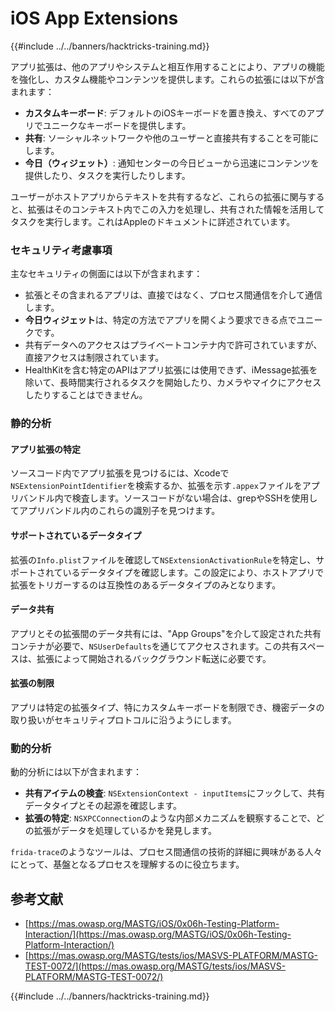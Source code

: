 # iOS App Extensions

{{#include ../../banners/hacktricks-training.md}}

アプリ拡張は、他のアプリやシステムと相互作用することにより、アプリの機能を強化し、カスタム機能やコンテンツを提供します。これらの拡張には以下が含まれます：

- **カスタムキーボード**: デフォルトのiOSキーボードを置き換え、すべてのアプリでユニークなキーボードを提供します。
- **共有**: ソーシャルネットワークや他のユーザーと直接共有することを可能にします。
- **今日（ウィジェット）**: 通知センターの今日ビューから迅速にコンテンツを提供したり、タスクを実行したりします。

ユーザーがホストアプリからテキストを共有するなど、これらの拡張に関与すると、拡張はそのコンテキスト内でこの入力を処理し、共有された情報を活用してタスクを実行します。これはAppleのドキュメントに詳述されています。

### **セキュリティ考慮事項**

主なセキュリティの側面には以下が含まれます：

- 拡張とその含まれるアプリは、直接ではなく、プロセス間通信を介して通信します。
- **今日ウィジェット**は、特定の方法でアプリを開くよう要求できる点でユニークです。
- 共有データへのアクセスはプライベートコンテナ内で許可されていますが、直接アクセスは制限されています。
- HealthKitを含む特定のAPIはアプリ拡張には使用できず、iMessage拡張を除いて、長時間実行されるタスクを開始したり、カメラやマイクにアクセスしたりすることはできません。

### 静的分析

#### **アプリ拡張の特定**

ソースコード内でアプリ拡張を見つけるには、Xcodeで`NSExtensionPointIdentifier`を検索するか、拡張を示す`.appex`ファイルをアプリバンドル内で検査します。ソースコードがない場合は、grepやSSHを使用してアプリバンドル内のこれらの識別子を見つけます。

#### **サポートされているデータタイプ**

拡張の`Info.plist`ファイルを確認して`NSExtensionActivationRule`を特定し、サポートされているデータタイプを確認します。この設定により、ホストアプリで拡張をトリガーするのは互換性のあるデータタイプのみとなります。

#### **データ共有**

アプリとその拡張間のデータ共有には、"App Groups"を介して設定された共有コンテナが必要で、`NSUserDefaults`を通じてアクセスされます。この共有スペースは、拡張によって開始されるバックグラウンド転送に必要です。

#### **拡張の制限**

アプリは特定の拡張タイプ、特にカスタムキーボードを制限でき、機密データの取り扱いがセキュリティプロトコルに沿うようにします。

### 動的分析

動的分析には以下が含まれます：

- **共有アイテムの検査**: `NSExtensionContext - inputItems`にフックして、共有データタイプとその起源を確認します。
- **拡張の特定**: `NSXPCConnection`のような内部メカニズムを観察することで、どの拡張がデータを処理しているかを発見します。

`frida-trace`のようなツールは、プロセス間通信の技術的詳細に興味がある人々にとって、基盤となるプロセスを理解するのに役立ちます。

## 参考文献

- [https://mas.owasp.org/MASTG/iOS/0x06h-Testing-Platform-Interaction/](https://mas.owasp.org/MASTG/iOS/0x06h-Testing-Platform-Interaction/)
- [https://mas.owasp.org/MASTG/tests/ios/MASVS-PLATFORM/MASTG-TEST-0072/](https://mas.owasp.org/MASTG/tests/ios/MASVS-PLATFORM/MASTG-TEST-0072/)

{{#include ../../banners/hacktricks-training.md}}
